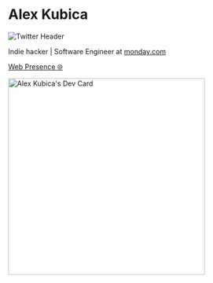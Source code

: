# Alex Kubica

![Twitter Header](https://github.com/alexkubica/alexkubica/assets/14129135/36612df2-17a5-4be6-8fba-bc68d221f93c)

Indie hacker | Software Engineer at [monday.com](https://monday.com)

[Web Presence 🌐][1]


<a href="https://app.daily.dev/alexkubica_eth"><img src="https://api.daily.dev/devcards/d14201205e9e4ea0a408872046350f4a.png?r=rtd" width="400" alt="Alex Kubica's Dev Card"/></a>

[1]: https://linktr.ee/alexkubica
[2]: https://monday.com
[3]: https://wix.com
